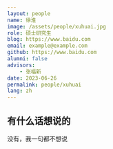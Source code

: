 ```yaml
---
layout: people
name: 徐淮
image: /assets/people/xuhuai.jpg
role: 硕士研究生
blog: https://www.baidu.com
email: example@example.com
github: https://www.baidu.com
alumni: false
advisors:
    - 张福新
date: 2023-06-26
permalink: people/xuhuai
lang: zh
---
```


## 有什么话想说的

没有，我一句都不想说
